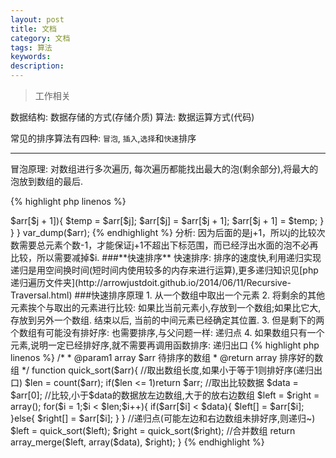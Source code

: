 ```yaml
---
layout: post
title: 文档
category: 文档
tags: 算法
keywords: 
description: 
---
```

> 工作相关

数据结构: 数据存储的方式(存储介质)
算法: 数据运算方式(代码)

常见的排序算法有四种: `冒泡`, `插入`,`选择`和`快速`排序
***


冒泡原理: 对数组进行多次遍历, 每次遍历都能找出最大的泡(剩余部分),将最大的泡放到数组的最后.

{% highlight php linenos %}
<?php

	$arr = [3,5,8,56,3,2];
	//冒泡算法
	//外层循环,控制冒泡次数
	for($i = 0,$count = count($arr);$i < $count;$i++){
		//内层循环:进行交换,冒出当前一轮的最大泡
		for($j = 0;$j < $count - 1 - $i;$j++){
			if($arr[$j] > $arr[$j + 1]){
				$temp = $arr[$j];
				$arr[$j] = $arr[$j + 1];
				$arr[$j + 1] = $temp;
			}
		}
	}
	var_dump($arr);
{% endhighlight %}

分析: 因为后面的是j+1，所以j的比较次数需要总元素个数-1，才能保证j+1不超出下标范围，而已经浮出水面的泡不必再比较，所以需要减掉$i.

###**快速排序**

快速排序: 排序的速度快,利用递归实现

递归是用空间换时间(短时间内使用较多的内存来进行运算),更多递归知识见[php递归遍历文件夹](http://arrowjustdoit.github.io/2014/06/11/Recursive-Traversal.html)

###快速排序原理

1. 从一个数组中取出一个元素

2. 将剩余的其他元素挨个与取出的元素进行比较: 如果比当前元素小,存放到一个数组;如果比它大,存放到另外一个数组. 结束以后, 当前的中间元素已经确定其位置.

3. 但是剩下的两个数组有可能没有排好序: 也需要排序,与父问题一样: 递归点

4. 如果数组只有一个元素,说明一定已经排好序,就不需要再调用函数排序: 递归出口

{% highlight php linenos %}
/*
 * @param1 array $arr 待排序的数组
 * @return array 排序好的数组
*/
function quick_sort($arr){
		//取出数组长度,如果小于等于1则排好序(递归出口)
		$len = count($arr);
		if($len <= 1)return $arr;
		//取出比较数据
		$data = $arr[0];
		//比较,小于$data的数据放左边数组,大于的放右边数组
		$left = $right = array();
		for($i = 1;$i < $len;$i++){
			if($arr[$i] < $data){
				$left[] = $arr[$i];
			}else{
				$right[] = $arr[$i];
			}
		}
		//递归点(可能左边和右边数组未排好序,则递归~)
		$left = quick_sort($left);
		$right = quick_sort($right);
		//合并数组
		return array_merge($left, array($data), $right);
	}
{% endhighlight %}
